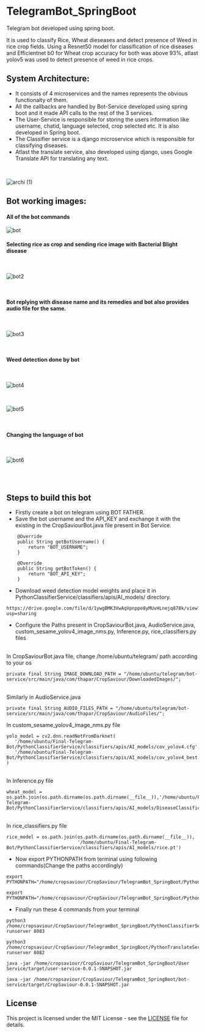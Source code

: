 # TelegramBot_SpringBoot
Telegram bot developed using spring boot.

It is used to classify Rice, Wheat dieseases and detect presence of Weed in rice crop fields.
Using a Resnet50 model for classification of rice diseases and Efficientnet b0 for Wheat crop accuracy for both was above 93%, atlast yolov5 was used to detect presence of weed in rice crops.

## System Architecture:
- It consists of 4 microservices and the names represents the obvious functionalty of them.
- All the callbacks are handled by Bot-Service developed using spring boot and it made API calls to the rest of the 3 services.
- The User-Service is responsible for storing the users information like username, chatid, language selected, crop selected etc. It is also developed in Spring boot.
- The Classifier service is a django microservice which is responsible for classifying diseases.
- Atlast the translate service, also developed using django, uses Google Translate API for translating any text. 

<br />


![archi (1)](https://user-images.githubusercontent.com/79694635/193447877-14d993ec-8173-4c6b-b544-222501daac07.jpg)

## Bot working images:

#### All of the bot commands
![bot](https://user-images.githubusercontent.com/79694635/190929156-cf1b3f54-4b05-400e-bc8e-da13b81a1b71.png)

#### Selecting rice as crop and sending rice image with Bacterial Blight disease 
<br />

![bot2](https://user-images.githubusercontent.com/79694635/190929173-f7ac47fb-43d7-4dcb-a892-11974113bfcf.png)

<br />

#### Bot replying with disease name and its remedies and bot also provides audio file for the same.

<br />

![bot3](https://user-images.githubusercontent.com/79694635/190929179-c6cc406b-af1c-41d5-9de5-64a8764d65d0.png)

<br />

#### Weed detection done by bot
<br />

![bot4](https://user-images.githubusercontent.com/79694635/190929636-a06350e2-1976-4b79-b1e8-a2ea22e73298.png)
<br />

<br />

![bot5](https://user-images.githubusercontent.com/79694635/190929550-ad1f2f33-7459-4bd6-ab69-b3bd701963b3.png)

<br />

#### Changing the language of bot
<br />


![bot6](https://user-images.githubusercontent.com/79694635/190929557-5910399a-7eda-467e-9100-1bc7c14166e3.png)


<br />
<br />





## Steps to build this bot

- Firstly create a bot on telegram using BOT FATHER. 
- Save the bot username and the API_KEY and exchange it with the existing in the CropSaviourBot.java file present in Bot Service.

```
    @Override
    public String getBotUsername() {
        return "BOT_USERNAME";
    }

    @Override
    public String getBotToken() {
        return "BOT_API_KEY";
    }
```
- Download weed detection model weights and place it in PythonClassifierService/classifiers/apis/AI_models/ directory.
```
https://drive.google.com/file/d/1ywgBMK3VwAqVpnppe8yMUvHLnejq878k/view?usp=sharing
```

- Configure the Paths present in CropSaviourBot.java, AudioService.java, custom_sesame_yolov4_image_nms.py, Inference.py, rice_classifiers.py files
<br />
In CropSaviourBot.java file, change /home/ubuntu/telegram/ path according to your os
    
```
private final String IMAGE_DOWNLOAD_PATH = "/home/ubuntu/telegram/bot-service/src/main/java/com/thapar/CropSaviour/DownloadedImages/";
```    
    
<br />
Similarly in AudioService.java
    
```
private final String AUDIO_FILES_PATH = "/home/ubuntu/telegram/bot-service/src/main/java/com/thapar/CropSaviour/AudioFiles/";
```
In custom_sesame_yolov4_image_nms.py file
 ```
yolo_model = cv2.dnn.readNetFromDarknet(
    '/home/ubuntu/Final-Telegram-Bot/PythonClassifierService/classifiers/apis/AI_models/cov_yolov4.cfg',
    '/home/ubuntu/Final-Telegram-Bot/PythonClassifierService/classifiers/apis/AI_models/cov_yolov4_best.weights'
)
```

<br />
In Inference.py file

```
wheat_model = os.path.join(os.path.dirname(os.path.dirname(__file__)),'/home/ubuntu/Final-Telegram-Bot/PythonClassifierService/classifiers/apis/AI_models/DiseaseClassification.pt')
```

<br />
In rice_classifiers.py file

```
rice_model = os.path.join(os.path.dirname(os.path.dirname(__file__)),
                          '/home/ubuntu/Final-Telegram-Bot/PythonClassifierService/classifiers/apis/AI_models/rice.pt')
```

- Now export PYTHONPATH from terminal using following commands(Change the paths accordingly)
```
export PYTHONPATH="/home/cropsaviour/CropSaviour/TelegramBot_SpringBoot/PythonTranslateService/translate/apis/Modules:${PYTHONPATH}"

export PYTHONPATH="/home/cropsaviour/CropSaviour/TelegramBot_SpringBoot/PythonClassifierService/classifiers/apis/AI_models:${PYTHONPATH}"
```

- Finally run these 4 commands from your terminal
```
python3 /home/cropsaviour/CropSaviour/TelegramBot_SpringBoot/PythonClassifierService/classifiers/manage.py runserver 8083

python3 /home/cropsaviour/CropSaviour/TelegramBot_SpringBoot/PythonTranslateService/translate/manage.py runserver 8082

java -jar /home/cropsaviour/CropSaviour/TelegramBot_SpringBoot/User Service/target/user-service-0.0.1-SNAPSHOT.jar

java -jar /home/cropsaviour/CropSaviour/TelegramBot_SpringBoot/bot-service/target/CropSaviour-0.0.1-SNAPSHOT.jar
```

## License

This project is licensed under the MIT License - see the [LICENSE](https://github.com/manu00-droid/TelegramBot_SpringBoot/blob/main/LICENSE) file for details.

